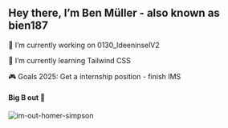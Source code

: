 ## Hey there, I’m Ben Müller - also known as bien187

🔭 I’m currently working on 0130_IdeeninselV2

🌱 I’m currently learning Tailwind CSS

🎮 Goals 2025: Get a internship position - finish IMS

#### Big B out 👋


![im-out-homer-simpson](https://github.com/bien187/bien187/assets/111043950/90591147-1bd7-4d2d-97ec-cf7bfd06a81e)

